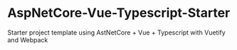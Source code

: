 # AspNetCore-Vue-Typescript-Starter
Starter project template using AstNetCore + Vue + Typescript with Vuetify and Webpack
